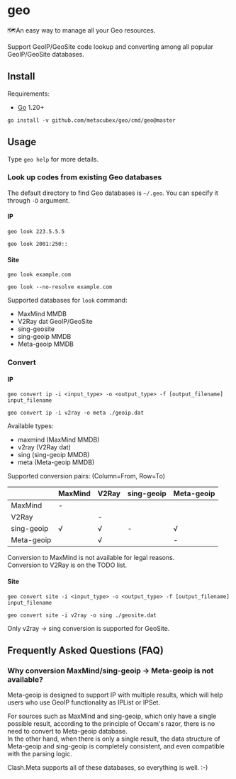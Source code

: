 # geo

🗺An easy way to manage all your Geo resources.

Support GeoIP/GeoSite code lookup and converting among all popular GeoIP/GeoSite databases.

## Install

Requirements:

- [Go](https://go.dev) 1.20+

```shell
go install -v github.com/metacubex/geo/cmd/geo@master
```

## Usage

Type `geo help` for more details.

### Look up codes from existing Geo databases

The default directory to find Geo databases is
`~/.geo`. You can specify it through `-D` argument.

#### IP

```shell
geo look 223.5.5.5
```

```shell
geo look 2001:250::
```

#### Site

```shell
geo look example.com
```

```shell
geo look --no-resolve example.com
```

Supported databases for `look` command:

- MaxMind MMDB
- V2Ray dat GeoIP/GeoSite
- sing-geosite
- sing-geoip MMDB
- Meta-geoip MMDB

### Convert

#### IP

```shell
geo convert ip -i <input_type> -o <output_type> -f [output_filename] input_filename
```

```shell
geo convert ip -i v2ray -o meta ./geoip.dat
```

Available types:

- maxmind (MaxMind MMDB)
- v2ray (V2Ray dat)
- sing (sing-geoip MMDB)
- meta (Meta-geoip MMDB)

Supported conversion pairs: (Column=From, Row=To)

|            | MaxMind | V2Ray | sing-geoip | Meta-geoip |
|------------|---------|-------|------------|------------|
| MaxMind    | -       |       |            |            |
| V2Ray      |         | -     |            |            |
| sing-geoip | √       | √     | -          | √          |
| Meta-geoip |         | √     |            | -          |

Conversion to MaxMind is not available for legal reasons.  
Conversion to V2Ray is on the TODO list.

#### Site

```shell
geo convert site -i <input_type> -o <output_type> -f [output_filename] input_filename
```

```shell
geo convert site -i v2ray -o sing ./geosite.dat
```

Only v2ray -> sing conversion is supported for GeoSite.

## Frequently Asked Questions (FAQ)

### Why conversion MaxMind/sing-geoip -> Meta-geoip is not available?

Meta-geoip is designed to support IP with multiple results,
which will help users who use GeoIP functionality as IPList or IPSet.

For sources such as MaxMind and sing-geoip, which only have a single possible result,
according to the principle of Occam's razor, there is no need to convert to Meta-geoip database.  
In the other hand, when there is only a single result,
the data structure of Meta-geoip and sing-geoip is completely consistent,
and even compatible with the parsing logic.

Clash.Meta supports all of these databases, so everything is well. :-)
